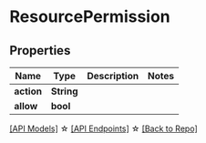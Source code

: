 # ResourcePermission

## Properties

Name | Type | Description | Notes
------------ | ------------- | ------------- | -------------
**action** | **String** |  | 
**allow** | **bool** |  | 

[[API Models]](./README.md#documentation-for-models) ☆ [[API Endpoints]](./README.md#documentation-for-api-endpoints) ☆ [[Back to Repo]](./README.md)


